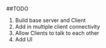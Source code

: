 
##TODO
1. Build base server and Client
2. Add in multiple client connectivity
3. Allow Clients to talk to each other
4. Add UI